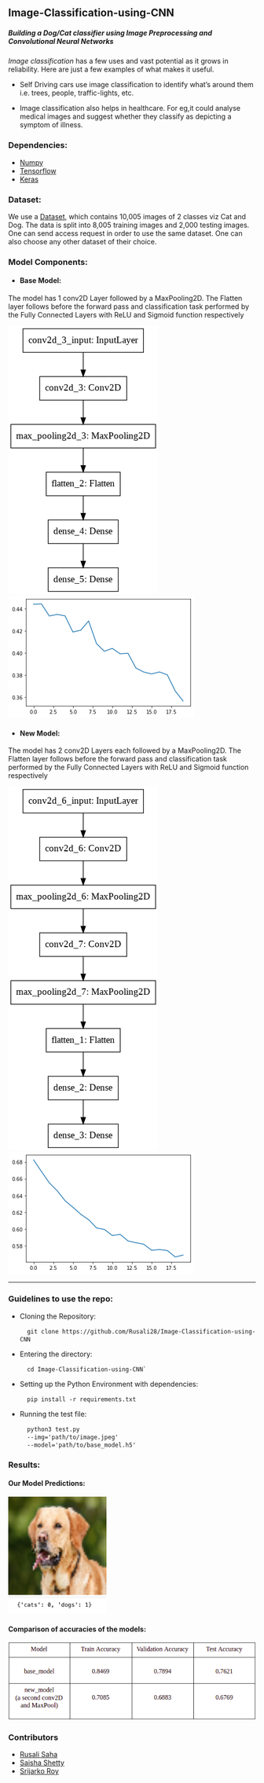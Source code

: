 ## Image-Classification-using-CNN
##### Building a Dog/Cat classifier using Image Preprocessing and Convolutional Neural Networks
*Image classification* has a few uses and vast potential as it grows in reliability. 
Here are just a few examples of what makes it useful.

+ Self Driving cars use image classification to identify what’s around them i.e. trees, people, traffic-lights, etc.

- Image classification also helps in healthcare. For eg,it could analyse medical images and suggest whether they classify as depicting a symptom of illness.

### Dependencies:
+ [Numpy](https://numpy.org)
+ [Tensorflow](https://www.tensorflow.org)
+ [Keras](https://keras.io)

### Dataset:
We use a [Dataset](https://drive.google.com/drive/u/0/folders/107Xj6pUqVRFFh4lYdDDvzsg7r1Hz2YYR), which contains 10,005 images of 2 classes viz Cat and Dog. The data is split into 8,005 training images and 2,000 testing images. One can send access request in order to use the same dataset. One can also choose any other dataset of their choice.

### Model Components:


- #### Base Model:
The model has 1 conv2D Layer followed by a MaxPooling2D. The Flatten layer follows before the forward pass and classification task performed by the Fully Connected Layers with ReLU and Sigmoid function respectively

<img src = "Images(Readme)/base_model.png"> <img src = "Images(Readme)/base_model_loss.png">

- #### New Model:
The model has 2 conv2D Layers each followed by a MaxPooling2D. The Flatten layer follows before the forward pass and classification task performed by the Fully Connected Layers with ReLU and Sigmoid function respectively

 <img src = "Images(Readme)/model.png"> <img src = "Images(Readme)/model_loss.png">
 
 <hr>

### Guidelines to use the repo:
- Cloning the Repository: 

        git clone https://github.com/Rusali28/Image-Classification-using-CNN
        
- Entering the directory: 

        cd Image-Classification-using-CNN`

- Setting up the Python Environment with dependencies:

        pip install -r requirements.txt
        
- Running the test file:
        
        python3 test.py
        --img='path/to/image.jpeg' 
        --model='path/to/base_model.h5' 

### Results:
#### Our Model Predictions:<br>
<img src="Images(Readme)/Unknown.png" alt="Images(Readme)/Unknown.png" width="200"/><br />
<img src="Images(Readme)/result.png" alt="Images(Readme)/result.png" width="200"/>

#### Comparison of accuracies of the models:<br>
<img src="Images(Readme)/results.png">

### Contributors 
- [Rusali Saha](https://github.com/Rusali28)
- [Saisha Shetty](https://github.com/SaishaShetty)
- [Srijarko Roy](https://github.com/srijarkoroy)
